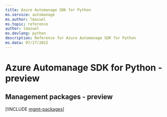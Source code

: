 ```yaml
---
title: Azure Automanage SDK for Python
ms.service: automanage
ms.author: lmazuel
ms.topic: reference
author: lmazuel
ms.devlang: python
description: Reference for Azure Automanage SDK for Python
ms.data: 07/27/2022
---
```

# Azure Automanage SDK for Python - preview

## Management packages - preview
[!INCLUDE [mgmt-packages](automanage-mgmt-index.md)]
